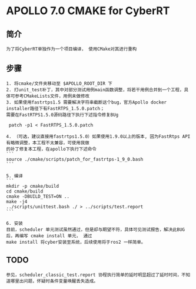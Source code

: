 # APOLLO 7.0  CMAKE for CyberRT

## 简介
    为了将CyberRT单独作为一个项目编译， 使用CMake对其进行重构

## 步骤
    1. 将cmake/文件夹移动至 $APOLLO_ROOT_DIR 下
    2. 打unit_test补丁，其中对部分测试用例main函数调整，将若干用例合并到一个工程，具体可参考CMakeLists文件，用例未做修改
    3. 如果使用fastrtps1.5 需要解决字符串截断这个bug，官方Apollo docker installer路径下有FastRTPS_1.5.0.patch； 
    需要在FastRTPS1.5.0源码路径下执行下述指令修复BUg 
   ```
    patch -p1 < FastRTPS_1.5.0.patch
   ```
    4. （可选，建议直接用fastrtps1.5.0）如果使用1.9.0以上的版本, 因为FastRtps API有略微调整，本工程不太兼容，可使用我做
    的补丁修复本工程，在apollo下执行下述命令
    ```
    source ./cmake/scripts/patch_for_fastrtps-1_9_0.bash 
    ```

    5. 编译
    ```
    mkdir -p cmake/build
    cd cmake/build
    cmake -DBUILD_TEST=ON ..
    make -j4
    ../scripts/unittest.bash ./ > ../scripts/test.report
    ```

    6. 安装
    目前，scheduler 单元测试虽然通过，但是却与期望不符，具体可见测试报告，解决此BUG后，再编写 cmake install 单元， 通过 
    make install 将cyber安装至系统，后续使用将于ros2 一样简单。

## TODO

    参见，scheduler_classic_test.report 协程执行简单的延时明显超过了延时时间，不知道哪里出问题，怀疑时条件变量唤醒丢失造成。
